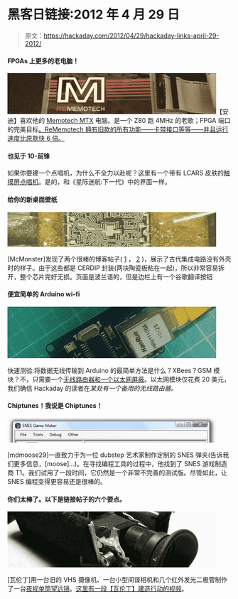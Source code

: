 # 黑客日链接:2012 年 4 月 29 日

> 原文：<https://hackaday.com/2012/04/29/hackaday-links-april-29-2012/>

#### FPGAs 上更多的老电脑！

![](img/856394695e02a5c2e0f9a93badd94bfa.png "memo")【安迪】喜欢他的 [Memotech MTX](http://en.wikipedia.org/wiki/Memotech_MTX) 电脑。是一个 Z80 跑 4MHz 的老歌；FPGA 端口的完美目标[。ReMemotech 拥有旧款的所有功能——卡带接口等等——并且运行速度比原款快 6 倍。](http://www.nyangau.org/rememotech/rememotech.htm)

#### 也见于 10-前锋

如果你要建一个点唱机，为什么不全力以赴呢？这里有一个带有 LCARS 皮肤的[触摸屏点唱机](http://www.ragingcomputer.com/2008/04/touch-screen-jukebox)。是的，和《星际迷航:下一代》中的界面一样。

#### 给你的新桌面壁纸

![](img/39635800d387f9394441bd737ff6574a.png "chip")

[McMonster]发现了两个很棒的博客帖子( [1](http://leon-instruments.blogspot.com/2012/04/kolekcja-struktury-scalone.html) ， [2](http://leon-instruments.blogspot.com/2012/04/kolekcja-struktury-ukadow-scalonych-z.html) )，展示了古代集成电路没有外壳时的样子。由于这些都是 CERDIP 封装(两块陶瓷板粘在一起)，所以非常容易拆开，整个芯片完好无损。页面是波兰语的，但是边栏上有一个谷歌翻译按钮

#### 便宜简单的 Arduino wi-fi

![](img/9437212c3f2ff56ae9aac0c3e50f5a92.png "arduino")

快速测验:将数据无线传输到 Arduino 的最简单方法是什么？XBees？GSM 模块？不，只需要一个[无线路由器和一个以太网屏蔽](http://www.instructables.com/id/Cheap-and-Easy-Arduino-Wi-Fi-Hack/)。以太网模块仅花费 20 美元，我们确信 Hackaday 的读者在*某处有一个备用的无线路由器。*

#### Chiptunes！我说是 Chiptunes！

![](img/c8e09a115e297802bc87d6fbefa53be7.png "SNES")

[mdmoose29]一直致力于为一位 dubstep 艺术家制作定制的 SNES 弹夹(告诉我们更多信息，[moose]…)。在寻找编程工具的过程中，他找到了 SNES 游戏制造商 T1。我们试用了一段时间，它仍然是一个非常不完善的测试版。尽管如此，让 SNES 编程变得更容易还是很棒的。

#### 你们太棒了。以下是链接帖子的六个要点。

![](img/50539be09f60e580e03d829b0e2ba98c.png "night")

[瓦伦丁]用一台旧的 VHS 摄像机、一台小型间谍相机和几个红外发光二极管制作了一台[夜视单筒望远镜](http://www.doityourselfgadgets.com/2012/04/night-vision.html)。[这里有一段【瓦伦丁】建造行动的视频](http://www.youtube.com/watch?feature=player_embedded&v=jrbqcHq85QQ)。